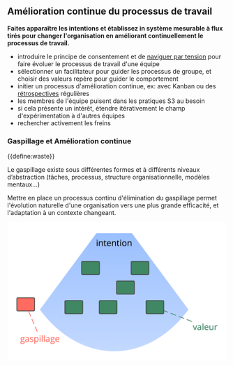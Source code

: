 ## Amélioration continue du processus de travail

<summary>
<strong>Faites apparaître les intentions et établissez in système mesurable à flux tirés pour changer l'organisation en améliorant continuellement le processus de travail.</strong>
</summary>

- introduire le principe de consentement et de [naviguer par tension](section:navigate-via-tension) pour faire évoluer le processus de travail d'une équipe
- sélectionner un facilitateur pour guider les processus de groupe, et choisir des valeurs repère pour guider le comportement
- initier un processus d'amélioration continue, ex: avec Kanban ou des [rétrospectives](section:retrospective) régulières
- les membres de l'équipe puisent dans les pratiques S3 au besoin
- si cela présente un intérêt, étendre itérativement le champ d'expérimentation à d'autres équipes
- rechercher activement les freins

### Gaspillage et Amélioration continue

{{define:waste}}

Le gaspillage existe sous différentes formes et à différents niveaux d’abstraction (tâches, processus, structure organisationnelle, modèles mentaux...)

Mettre en place un processus continu d'élimination du gaspillage permet l'évolution naturelle d'une organisation vers une plus grande efficacité, et l'adaptation à un contexte changeant.

![Intentions, valeur, gaspillage](img/workflow-and-value/drivers-value-waste.png)